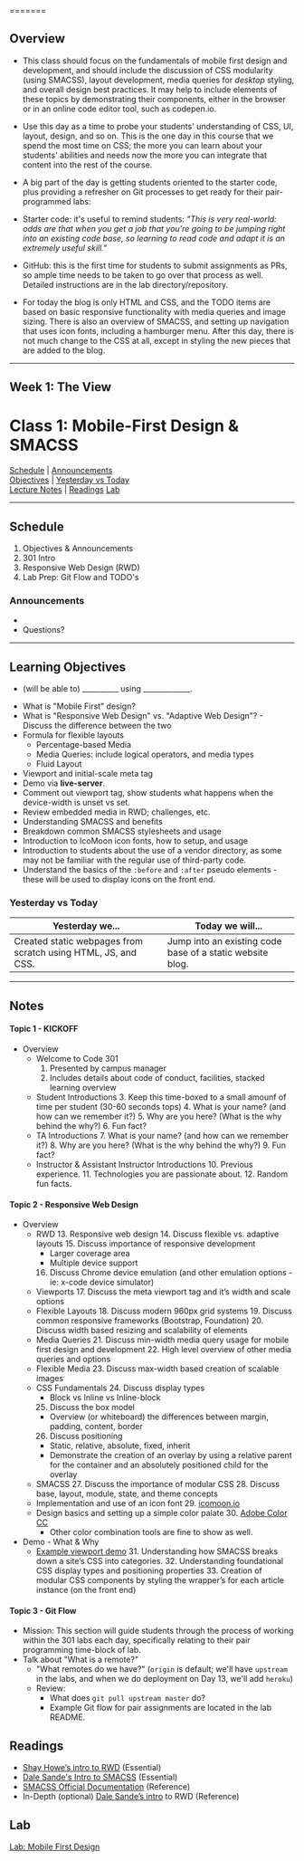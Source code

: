 =======
## Overview
<!-- Provide a general overview of the daily concepts and processes that will be covered in lectures and labs -->

- This class should focus on the fundamentals of mobile first design and development, and should include the discussion of CSS modularity (using SMACSS), layout development, media queries for *desktop* styling, and overall design best practices.  It may help to include elements of these topics by demonstrating their components, either in the browser or in an online code editor tool, such as codepen.io.

- Use this day as a time to probe your students' understanding of CSS, UI, layout, design, and so on. This is the one day in this course that we spend the most time on CSS; the more you can learn about your students' abilities and needs now the more you can integrate that content into the rest of the course.

- A big part of the day is getting students oriented to the starter code, plus providing a refresher on Git processes to get ready for their pair-programmed labs:

- Starter code: it's useful to remind students: *"This is very real-world: odds are that when you get a job that you're going to be jumping right into an existing code base, so learning to read code and adapt it is an extremely useful skill."*

- GitHub: this is the first time for students to submit assignments as PRs, so ample time needs to be taken to go over that process as well. Detailed instructions are in the lab directory/repository.

- For today the blog is only HTML and CSS, and the TODO items are based on basic responsive functionality with media queries and image sizing. There is also an overview of SMACSS, and setting up navigation that uses icon fonts, including a hamburger menu. After this day, there is not much change to the CSS at all, except in styling the new pieces that are added to the blog.

---

## **Week 1: The View**
# Class 1: Mobile-First Design & SMACSS

[Schedule](#schedule) | [Announcements](#announcements) </br>
[Objectives](#learning-objectives) | [Yesterday vs Today](#yesterday-vs-today) </br>
[Lecture Notes](#notes) | [Readings](#readings)
[Lab](#Lab)


<hr></hr>

## Schedule
1. Objectives & Announcements
1. 301 Intro 
1. Responsive Web Design (RWD)
1. Lab Prep: Git Flow and TODO's

### Announcements
* 
* Questions?

<hr></hr>

## Learning Objectives
- (will be able to) __________ using _____________.

* What is "Mobile First" design?
* What is "Responsive Web Design" vs. "Adaptive Web Design"? - Discuss the difference between the two
* Formula for flexible layouts
  * Percentage-based Media
  * Media Queries: include logical operators, and media types
  * Fluid Layout
* Viewport and initial-scale meta tag
* Demo via **live-server**.
* Comment out viewport tag, show students what happens when the device-width is unset vs set.
* Review embedded media in RWD; challenges, etc.
* Understanding SMACSS and benefits
* Breakdown common SMACSS stylesheets and usage
* Introduction to IcoMoon icon fonts, how to setup, and usage
* Introduction to students about the use of a vendor directory, as some may not be familiar with the  regular use of third-party code.
* Understand the basics of the `:before` and `:after` pseudo elements - these will be used to display icons on the front end.

### Yesterday vs Today
| Yesterday we... | Today we will... |
| --------------- | ---------------- |
| Created static webpages from scratch using HTML, JS, and CSS. | Jump into an existing code base of a static website blog. |

<hr></hr>

## Notes

#### Topic 1 - KICKOFF

* Overview
  * Welcome to Code 301
    1. Presented by campus manager
    2. Includes details about code of conduct, facilities, stacked learning overview
  * Student Introductions
    3. Keep this time-boxed to a small amounf of time per student (30-60 seconds tops)
    4. What is your name? (and how can we remember it?)
    5. Why are you here? (What is the why behind the why?)
    6. Fun fact?
  * TA Introductions
    7. What is your name? (and how can we remember it?)
    8. Why are you here? (What is the why behind the why?)
    9. Fun fact?
  * Instructor & Assistant Instructor Introductions
    10. Previous experience.
    11. Technologies you are passionate about.
    12. Random fun facts.

#### Topic 2 - Responsive Web Design
* Overview
  * RWD
    13. Responsive web design
    14. Discuss flexible vs. adaptive layouts
    15. Discuss importance of responsive development
      * Larger coverage area
      * Multiple device support
    16. Discuss Chrome device emulation (and other emulation options - ie: x-code device simulator)
  * Viewports
    17. Discuss the meta viewport tag and it’s width and scale options
  * Flexible Layouts
    18. Discuss modern 960px grid systems
    19. Discuss common responsive frameworks (Bootstrap, Foundation)
    20. Discuss width based resizing and scalability of elements
  * Media Queries
    21. Discuss min-width media query usage for mobile first design and development
    22. High level overview of other media queries and options
  * Flexible Media
    23. Discuss max-width based creation of scalable images
  * CSS Fundamentals
    24. Discuss display types
      * Block vs Inline vs Inline-block
    25. Discuss the box model
      * Overview (or whiteboard) the differences between margin, padding, content, border
    26. Discuss positioning
      * Static, relative, absolute, fixed, inherit
      * Demonstrate the creation of an overlay by using a relative parent for the container and an absolutely positioned child for the overlay
  * SMACSS
    27. Discuss the importance of modular CSS
    28. Discuss base, layout, module, state, and theme concepts
  * Implementation and use of an icon font
    29. [icomoon.io](https://icomoon.io/)
  * Design basics and setting up a simple color palate
    30. [Adobe Color CC](https://color.adobe.com/)
      * Other color combination tools are fine to show as well.
* Demo - What & Why
  * [Example viewport demo](https://docs.google.com/a/codefellows.com/document/d/10w3DQNrwfi-JbQoiI8FaOs8Qb-BN4-hvUgiznbIpQkQ/edit?usp=sharing)
    31. Understanding how SMACSS breaks down a site’s CSS into categories.
    32. Understanding foundational CSS display types and positioning properties
    33. Creation of modular CSS components by styling the wrapper’s for each article instance (on the front end)

#### Topic 3 - Git Flow
* Mission: This section will guide students through the process of working within the 301 labs each day, specifically relating to their pair programming time-block of lab.
* Talk about "What is a remote?"
  * "What remotes do we have?" (`origin` is default; we'll have `upstream` in the labs, and when we do deployment on Day 13, we'll add `heroku`)
  * Review:
    * What does `git pull upstream master` do?
    * Example Git flow for pair assignments are located in the lab README.


## Readings

* [Shay Howe’s intro to RWD](http://learn.shayhowe.com/advanced-html-css/responsive-web-design/) (Essential)
* [Dale Sande's Intro to SMACSS](http://www.anotheruiguy.com/ux-design-dev/_book/smacss/README.html) (Essential)
* [SMACSS Official Documentation](https://smacss.com/) (Reference)
* In-Depth (optional) [Dale Sande’s intro](http://www.anotheruiguy.com/ux-design-dev/_book/rwd/README.html) to RWD (Reference)



## Lab

[Lab: Mobile First Design]()
